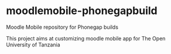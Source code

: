 # moodlemobile-phonegapbuild
Moodle Mobile repository for Phonegap builds

This project aims at customizing moodle mobile app for The Open University of Tanzania
